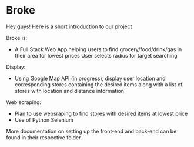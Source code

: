 # Broke

Hey guys! Here is a short introduction to our project

Broke is: 
- A Full Stack Web App helping users to find grocery/food/drink/gas in their area for lowest prices 
User selects radius for target searching

Display:
- Using Google Map API (in progress), display user location and corresponding stores containing the desired items along with a list of stores with location and distance information

Web scraping:
- Plan to use websraping to find stores with desired items at lowest price
- Use of Python Selenium

More documentation on setting up the front-end and back-end can be found in their respective folder.
